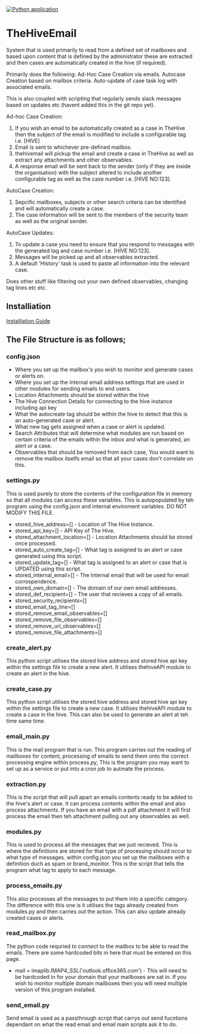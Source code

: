 [![Python application](https://github.com/edwardrixon/thehiveemail/actions/workflows/python-app.yml/badge.svg)](https://github.com/edwardrixon/thehiveemail/actions/workflows/python-app.yml)
# TheHiveEmail
System that is used primarily to read from a defined set of mailboxes and based upon content that is defined by the administrator these are extracted and then cases are automatically created in the hive (if required).

Primarily does the following:
Ad-Hoc Case Creation via emails.
Autocase Creation based on mailbox criteria.
Auto-update of case task log with associated emails.

This is also coupled with scripting that regularly sends slack messages based on updates etc (havent added this in the git repo yet).

Ad-hoc Case Creation:
1. If you wish an email to be automatically created as a case in TheHive then the subject of the email is modified to include a configurable tag i.e. [HIVE]
2. Email is sent to whichever pre-defined mailbox.
3. thehivemail will pickup the email and create a case in TheHive as well as extract any attachments and other observables.
4. A response email will be sent back to the sender (only if they are inside the organisation) with the subject altered to include another configurable tag as well as the case number i.e. [HIVE NO:123].

AutoCase Creation:
1. Sepcific mailboxes, subjects or other search criteria can be identified and will automatically create a case.
2. The case information will be sent to the members of the security team as well as the original sender. 

AutoCase Updates:
1. To update a case you need to ensure that you respond to messages with the generated tag and case number i.e. [HIVE NO:123].
2. Messages will be picked up and all observables extracted.
3. A default 'History' task is used to paste all information into the relevant case.

Does other stuff like filtering out your own defined observables, changing tag lines etc etc.

## Installiation ##
[Installiation Guide](INSTALL.md)

## The File Structure is as follows;

### config.json 
 * Where you set up the mailbox's you wish to monitor and generate cases or alerts on.
 * Where you set up the internal email address settings that are used in other modules for sending emails to end users.
 * Location Attachments should be stored within the hive
 * The Hive Connection Details for connecting to the hive instance including api key
 * What the autocreate tag should be within the hive to detect that this is an auto-generated case or alert.
 * What new tag gets assigned when a case or alert is updated.
 * Search Attributes that will determine what modules are run based on certain criteria of the emails within the inbox and what is generated, an alert or a case.
 * Observables that should be removed from each case, You would want to remove the mailbox itselfs email so that all your cases don't correlate on this.

### settings.py
This is used purely to store the contents of the configuration file in memory so that all modules can access these variables. This is autopopulated by teh program using the config.json and internal enviroment variables. DO NOT MODIFY THIS FILE.
 * stored_hive_address=[] - Location of The Hive Instance.
 * stored_api_key=[] - API Key of The Hive.
 * stored_attachment_location=[] - Location Attachments should be stored once processed.
 * stored_auto_create_tag=[] - What tag is assigned to an alert or case generated using this script.
 * stored_update_tag=[] - What tag is assigned to an alert or case that is UPDATED using this script.
 * stored_internal_email=[] - The Internal email that will be used for email corrospendence.
 * stored_own_domain=[] - The domain of our own email addresses.
 * stored_def_recipient=[] - The user that recieves a copy of all emails.
 * stored_security_recipients=[]
 * stored_email_tag_line=[]
 * stored_remove_email_observables=[]
 * stored_remove_file_observables=[]
 * stored_remove_url_observables=[]
 * stored_remove_file_attachments=[]

### create_alert.py
This python script utilises the stored hive address and stored hive api key within the settings file to create a new alert. It utilises thehiveAPI module to create an alert in the hive.

### create_case.py
This python script utilises the stored hive address and stored hive api key within the settings file to create a new case. It utilises thehiveAPI module to create a case in the hive. This can also be used to generate an alert at teh time same time.

### email_main.py
This is the mail program that is run. This program carries out the reading of mailboxes for content, processing of emails to send them onto the correct processing engine within process.py, This is the program you may want to set up as a service or put into a cron job to autmate the process.

### extraction.py
This is the script that will pull apart an emails contents ready to be added to the hive's alert or case. It can process contents within the email and also process attachments. If you have an email with a pdf attachment it will first process the email then teh attachment pulling out any observables as well.

### modules.py
This is used to process all the messages that we just recieved. This is where the definitions are stored for that type of processing should occur to what type of messages. within config.json you set up the mailboxes with a definition duch as spam or brand_monitor. This is the script that tells the program what tag to apply to each message.

### process_emails.py
This also processes all the messages to put them into a specific category. The difference with this one is it utilises the tags already created from modules.py and then carries out the action. This can also update already created cases or alerts.

### read_mailbox.py
The python code requried to connect to the mailbox to be able to read the emails. There are some hardcoded bits in here that must be entered on this page.
 *  mail = imaplib.IMAP4_SSL('outlook.office365.com') - This will need to be hardcoded in for your domain that your mailboxes are sat in. If you wish to monitor multiple domain mailboxes then you will need multiple version of this program installed.

### send_email.py
Send email is used as a passthrough script that carrys out send fucntions dependant on what the read email and email main scripts ask it to do. 
